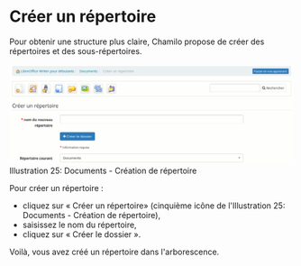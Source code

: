 # Créer un répertoire

Pour obtenir une structure plus claire, Chamilo propose de créer des répertoires et des sous-répertoires.

![](../../.gitbook/assets/graficos16%20%286%29.png)Illustration 25: Documents - Création de répertoire

Pour créer un répertoire :

* cliquez sur « Créer un répertoire» \(cinquième icône de l'Illustration 25: Documents - Création de répertoire\),
* saisissez le nom du répertoire,
* cliquez sur « Créer le dossier ».

Voilà, vous avez créé un répertoire dans l'arborescence.

